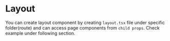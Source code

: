 # Layout

You can create layout component by creating `layout.tsx` file under specific folder(route) and can access page components from `child props`. Check example under following section.

```

```